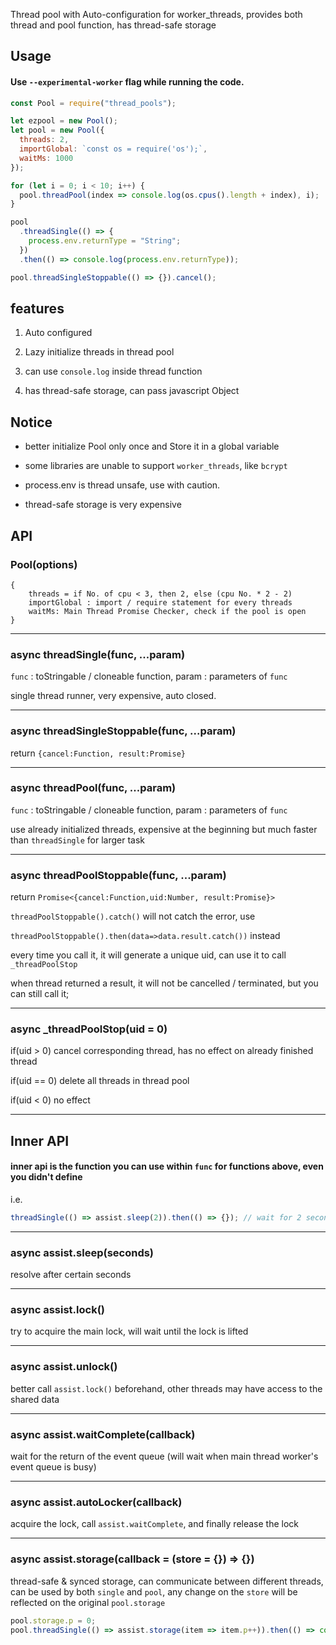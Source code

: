 Thread pool with Auto-configuration for worker_threads, provides both thread and pool function, has thread-safe storage

## Usage

#### Use `--experimental-worker` flag while running the code.

```js
const Pool = require("thread_pools");

let ezpool = new Pool();
let pool = new Pool({
  threads: 2,
  importGlobal: `const os = require('os');`,
  waitMs: 1000
});

for (let i = 0; i < 10; i++) {
  pool.threadPool(index => console.log(os.cpus().length + index), i);
}

pool
  .threadSingle(() => {
    process.env.returnType = "String";
  })
  .then(() => console.log(process.env.returnType));

pool.threadSingleStoppable(() => {}).cancel();
```

## features

1. Auto configured

2. Lazy initialize threads in thread pool

3. can use `console.log` inside thread function

4. has thread-safe storage, can pass javascript Object

## Notice

- better initialize Pool only once and Store it in a global variable

- some libraries are unable to support `worker_threads`, like `bcrypt`

- process.env is thread unsafe, use with caution.

- thread-safe storage is very expensive

## API

### Pool(options)

```
{
    threads = if No. of cpu < 3, then 2, else (cpu No. * 2 - 2)
    importGlobal : import / require statement for every threads
    waitMs: Main Thread Promise Checker, check if the pool is open
}
```

---

### async threadSingle(func, ...param)

`func` : toStringable / cloneable function, param : parameters of `func`

single thread runner, very expensive, auto closed.

---

### async threadSingleStoppable(func, ...param)

return `{cancel:Function, result:Promise}`

---

### async threadPool(func, ...param)

`func` : toStringable / cloneable function, param : parameters of `func`

use already initialized threads, expensive at the beginning but much faster than `threadSingle` for larger task

---

### async threadPoolStoppable(func, ...param)

return `Promise<{cancel:Function,uid:Number, result:Promise}>`

`threadPoolStoppable().catch()` will not catch the error, use

`threadPoolStoppable().then(data=>data.result.catch())` instead

every time you call it, it will generate a unique uid, can use it to call `_threadPoolStop`

when thread returned a result, it will not be cancelled / terminated, but you can still call it;

---

### async \_threadPoolStop(uid = 0)

if(uid > 0) cancel corresponding thread, has no effect on already finished thread

if(uid == 0) delete all threads in thread pool

if(uid < 0) no effect

---

## Inner API

#### inner api is the function you can use within `func` for functions above, even you didn't define

i.e.

```js
threadSingle(() => assist.sleep(2)).then(() => {}); // wait for 2 seconds
```

---

### async assist.sleep(seconds)

resolve after certain seconds

---

### async assist.lock()

try to acquire the main lock, will wait until the lock is lifted

---

### async assist.unlock()

better call `assist.lock()` beforehand, other threads may have access to the shared data

---

### async assist.waitComplete(callback)

wait for the return of the event queue (will wait when main thread worker's event queue is busy)

---

### async assist.autoLocker(callback)

acquire the lock, call `assist.waitComplete`, and finally release the lock

---

### async assist.storage(callback = (store = {}) => {})

thread-safe & synced storage, can communicate between different threads, can be used by both `single` and `pool`, any change on the `store` will be reflected on the original `pool.storage`

```js
pool.storage.p = 0;
pool.threadSingle(() => assist.storage(item => item.p++)).then(() => console.log(pool.storage));
```
